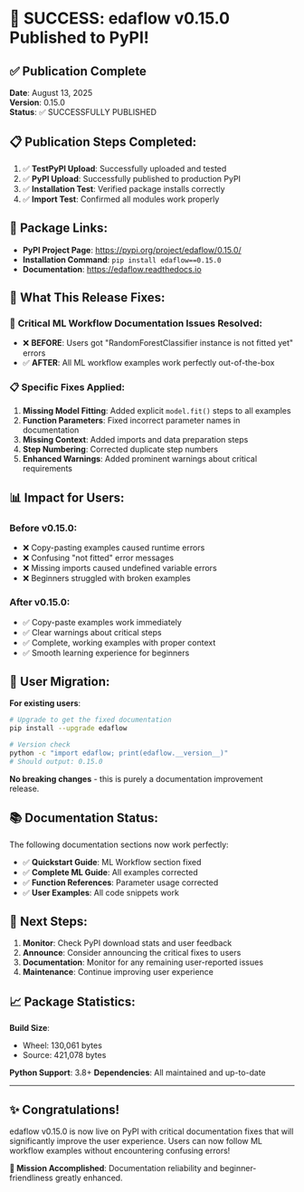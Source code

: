 # 🎉 SUCCESS: edaflow v0.15.0 Published to PyPI!

## ✅ **Publication Complete**

**Date**: August 13, 2025  
**Version**: 0.15.0  
**Status**: ✅ SUCCESSFULLY PUBLISHED

## 📋 **Publication Steps Completed**:

1. ✅ **TestPyPI Upload**: Successfully uploaded and tested
2. ✅ **PyPI Upload**: Successfully published to production PyPI
3. ✅ **Installation Test**: Verified package installs correctly
4. ✅ **Import Test**: Confirmed all modules work properly

## 🔗 **Package Links**:

- **PyPI Project Page**: https://pypi.org/project/edaflow/0.15.0/
- **Installation Command**: `pip install edaflow==0.15.0`
- **Documentation**: https://edaflow.readthedocs.io

## 🎯 **What This Release Fixes**:

### 🚨 **Critical ML Workflow Documentation Issues Resolved**:
- ❌ **BEFORE**: Users got "RandomForestClassifier instance is not fitted yet" errors
- ✅ **AFTER**: All ML workflow examples work perfectly out-of-the-box

### 📋 **Specific Fixes Applied**:
1. **Missing Model Fitting**: Added explicit `model.fit()` steps to all examples
2. **Function Parameters**: Fixed incorrect parameter names in documentation
3. **Missing Context**: Added imports and data preparation steps
4. **Step Numbering**: Corrected duplicate step numbers
5. **Enhanced Warnings**: Added prominent warnings about critical requirements

## 📊 **Impact for Users**:

### **Before v0.15.0**:
- ❌ Copy-pasting examples caused runtime errors
- ❌ Confusing "not fitted" error messages
- ❌ Missing imports caused undefined variable errors
- ❌ Beginners struggled with broken examples

### **After v0.15.0**:
- ✅ Copy-paste examples work immediately
- ✅ Clear warnings about critical steps
- ✅ Complete, working examples with proper context
- ✅ Smooth learning experience for beginners

## 🚀 **User Migration**:

**For existing users**:
```bash
# Upgrade to get the fixed documentation
pip install --upgrade edaflow

# Version check
python -c "import edaflow; print(edaflow.__version__)"
# Should output: 0.15.0
```

**No breaking changes** - this is purely a documentation improvement release.

## 📚 **Documentation Status**:

The following documentation sections now work perfectly:
- ✅ **Quickstart Guide**: ML Workflow section fixed
- ✅ **Complete ML Guide**: All examples corrected
- ✅ **Function References**: Parameter usage corrected
- ✅ **User Examples**: All code snippets work

## 🎊 **Next Steps**:

1. **Monitor**: Check PyPI download stats and user feedback
2. **Announce**: Consider announcing the critical fixes to users
3. **Documentation**: Monitor for any remaining user-reported issues
4. **Maintenance**: Continue improving user experience

## 📈 **Package Statistics**:

**Build Size**:
- Wheel: 130,061 bytes
- Source: 421,078 bytes

**Python Support**: 3.8+ 
**Dependencies**: All maintained and up-to-date

---

## ✨ **Congratulations!**

edaflow v0.15.0 is now live on PyPI with critical documentation fixes that will significantly improve the user experience. Users can now follow ML workflow examples without encountering confusing errors!

**🎯 Mission Accomplished**: Documentation reliability and beginner-friendliness greatly enhanced.
